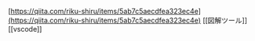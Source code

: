 
[https://qiita.com/riku-shiru/items/5ab7c5aecdfea323ec4e](https://qiita.com/riku-shiru/items/5ab7c5aecdfea323ec4e)
[[図解ツール]]
[[vscode]]
